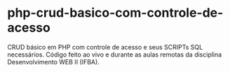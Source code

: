 # php-crud-basico-com-controle-de-acesso
 CRUD básico em PHP com controle de acesso e seus SCRIPTs SQL necessários. Código feito ao vivo e durante as aulas remotas da disciplina Desenvolvimento WEB II (IFBA). 
